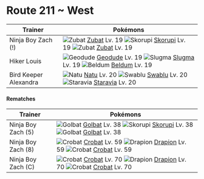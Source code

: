 # Route 211 ~ West

Trainer                    | Pokémons
---                        | ---
Ninja Boy Zach (!)         | ![][041]  [Zubat] Lv. 19  ![][451]  [Skorupi] Lv. 19  ![][041]  [Zubat] Lv. 19
Hiker Louis                | ![][074]  [Geodude] Lv. 19  ![][218]  [Slugma] Lv. 19  ![][374]  [Beldum] Lv. 19
Bird Keeper Alexandra      | ![][177]  [Natu] Lv. 20  ![][333]  [Swablu] Lv. 20  ![][397]  [Staravia] Lv. 20

#### Rematches

Trainer                    | Pokémons
---                        | ---
Ninja Boy Zach (5)         | ![][042]  [Golbat] Lv. 38  ![][451]  [Skorupi] Lv. 38  ![][042]  [Golbat] Lv. 38
Ninja Boy Zach (8)         | ![][169]  [Crobat] Lv. 59  ![][452]  [Drapion] Lv. 59  ![][169]  [Crobat] Lv. 59
Ninja Boy Zach (C)         | ![][169]  [Crobat] Lv. 70  ![][452]  [Drapion] Lv. 70  ![][169]  [Crobat] Lv. 70


[041]: https://raw.githubusercontent.com/PokeAPI/sprites/master/sprites/pokemon/41.png "Zubat"
[042]: https://raw.githubusercontent.com/PokeAPI/sprites/master/sprites/pokemon/42.png "Golbat"
[074]: https://raw.githubusercontent.com/PokeAPI/sprites/master/sprites/pokemon/74.png "Geodude"
[169]: https://raw.githubusercontent.com/PokeAPI/sprites/master/sprites/pokemon/169.png "Crobat"
[177]: https://raw.githubusercontent.com/PokeAPI/sprites/master/sprites/pokemon/177.png "Natu"
[218]: https://raw.githubusercontent.com/PokeAPI/sprites/master/sprites/pokemon/218.png "Slugma"
[333]: https://raw.githubusercontent.com/PokeAPI/sprites/master/sprites/pokemon/333.png "Swablu"
[374]: https://raw.githubusercontent.com/PokeAPI/sprites/master/sprites/pokemon/374.png "Beldum"
[397]: https://raw.githubusercontent.com/PokeAPI/sprites/master/sprites/pokemon/397.png "Staravia"
[451]: https://raw.githubusercontent.com/PokeAPI/sprites/master/sprites/pokemon/451.png "Skorupi"
[452]: https://raw.githubusercontent.com/PokeAPI/sprites/master/sprites/pokemon/452.png "Drapion"
[Zubat]: /pokemon_changes/041.md
[Golbat]: /pokemon_changes/042.md
[Geodude]: /pokemon_changes/074.md
[Crobat]: /pokemon_changes/169.md
[Natu]: /pokemon_changes/177.md
[Slugma]: /pokemon_changes/218.md
[Swablu]: /pokemon_changes/333.md
[Beldum]: /pokemon_changes/374.md
[Staravia]: /pokemon_changes/397.md
[Skorupi]: /pokemon_changes/451.md
[Drapion]: /pokemon_changes/452.md

